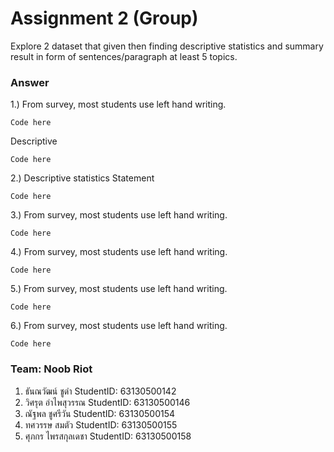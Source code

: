 # Assignment 2 (Group)
Explore 2 dataset that given then finding descriptive statistics and summary result in form of sentences/paragraph at least 5 topics.

### Answer

1.) From survey, most students use left hand writing.
```{R}
Code here
```
Descriptive
```{R}
Code here
```

2.) Descriptive statistics Statement
```{R}
Code here
```

3.) From survey, most students use left hand writing.
```{R}
Code here
```

4.) From survey, most students use left hand writing.
```{R}
Code here
```

5.) From survey, most students use left hand writing.
```{R}
Code here
```

6.) From survey, most students use left hand writing.
```{R}
Code here
```


### Team: Noob Riot

1. ธันณวัฒน์ ชูดำ     StudentID: 63130500142
2. วิศรุต อำไพสุวรรณ     StudentID: 63130500146
3. ณัฐพล ชูศรีวัน     StudentID: 63130500154
4. ทศวรรษ สมตัว     StudentID: 63130500155
5. ศุภกร ไพรสกุลเดชา     StudentID: 63130500158
